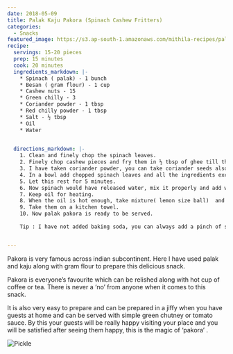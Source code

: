 ```yaml
---
date: 2018-05-09
title: Palak Kaju Pakora (Spinach Cashew Fritters)
categories:
  - Snacks
featured_image: https://s3.ap-south-1.amazonaws.com/mithila-recipes/palak_pakora2.JPG
recipe:
  servings: 15-20 pieces
  prep: 15 minutes
  cook: 20 minutes
  ingredients_markdown: |-
    * Spinach ( palak) - 1 bunch
    * Besan ( gram flour) - 1 cup
    * Cashew nuts - 15 
    * Green chilly - 3
    * Coriander powder - 1 tbsp
    * Red chilly powder - 1 tbsp
    * Salt - ½ tbsp
    * Oil 
    * Water  

 
  directions_markdown: |-
    1. Clean and finely chop the spinach leaves.
    2. Finely chop cashew pieces and fry them in ½ tbsp of ghee till they turn golden brown in colour.( i have roasted cashew to give more taste, you can also skip this and add cashews without roasting also)
    3. I have taken coriander powder, you can take coriander seeds also.
    4. In a bowl add chopped spinach leaves and all the ingredients except oil and water.
    5. Let this rest for 5 minutes.
    6. Now spinach would have released water, mix it properly and add water slowly to make a dough like consistency.( add water carefully )
    7. Keep oil for heating.
    8. When the oil is hot enough, take mixture( lemon size ball)  and fry them in hot oil till they turn golden brown and crispy.( fry in low to medium heat for equal cooking of pakoras).
    9. Take them on a kitchen towel.
    10. Now palak pakora is ready to be served.
   
    Tip : I have not added baking soda, you can always add a pinch of soda. You can also add onions to this. If you are adding soda you need to add bit of lemon juice to activate soda. You can also try this other leafy veggies like methi also.


---
```

Pakora is very famous across indian subcontinent. Here I have used palak and kaju along with gram flour to prepare this delicious snack.

Pakora is everyone’s favourite which can be relished along with hot cup of coffee or tea. There is never a ‘no’ from anyone when it comes to this snack.

It is also very easy to prepare and can be prepared in a jiffy when you have guests at home and can be served with simple green chutney or tomato sauce. By this your guests will be really happy visiting your place and you will be satisfied after seeing them happy, this is the magic of ‘pakora’ .

![Pickle](https://s3.ap-south-1.amazonaws.com/mithila-recipes/palak_pakora1.JPG)

